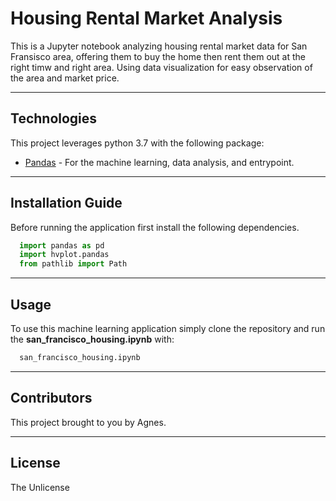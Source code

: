 # Housing Rental Market Analysis

This is a Jupyter notebook analyzing housing rental market data for San Fransisco area, offering them to buy the home then rent them out at the right timw and right area. Using data visualization for easy observation of the area and market price.

---

## Technologies

This project leverages python 3.7 with the following package:

* [Pandas](https://pandas.pydata.org/) - For the machine learning, data analysis, and entrypoint.

---

## Installation Guide

Before running the application first install the following dependencies.

```python
  import pandas as pd
  import hvplot.pandas
  from pathlib import Path
```

---

## Usage

To use this machine learning application simply clone the repository and run the **san_francisco_housing.ipynb** with:

```python
  san_francisco_housing.ipynb
```

---

## Contributors

This project brought to you by Agnes.

---

## License
The Unlicense
